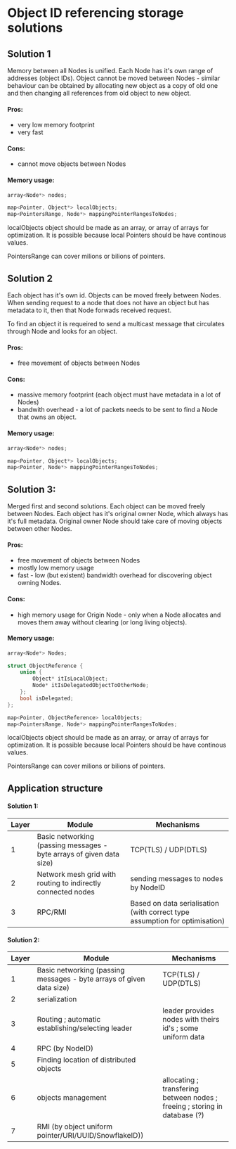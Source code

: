 


# Object ID referencing storage solutions


## Solution 1

Memory between all Nodes is unified. Each Node has it's own range of addresses
(object IDs). Object cannot be moved between Nodes - similar behaviour can be
obtained by allocating new object as a copy of old one and then changing all
references from old object to new object.

#### Pros:
- very low memory footprint
- very fast

#### Cons:
- cannot move objects between Nodes

#### Memory usage:
```cpp
array<Node*> nodes;

map<Pointer, Object*> localObjects;
map<PointersRange, Node*> mappingPointerRangesToNodes;
```

localObjects object should be made as an array, or array of arrays for
optimization. It is possible because local Pointers should be have continous
values.

PointersRange can cover milions or bilions of pointers.





## Solution 2

Each object has it's own id. Objects can be moved freely between Nodes. When
sending request to a node that does not have an object but has metadata to it,
then that Node forwads received request.

To find an object it is requeired to send a multicast message that circulates
through Node and looks for an object.

#### Pros:
- free movement of objects between Nodes

#### Cons:
- massive memory footprint (each object must have metadata in a lot of Nodes)
- bandwith overhead - a lot of packets needs to be sent to find a Node that owns
an object.

#### Memory usage:
```cpp
array<Node*> nodes;

map<Pointer, Object*> localObjects;
map<Pointer, Node*> mappingPointerRangesToNodes;
```




## Solution 3:

Merged first and second solutions. Each object can be moved freely between
Nodes. Each object has it's original owner Node, which always has it's full
metadata. Original owner Node should take care of moving objects between other
Nodes.

#### Pros:
- free movement of objects between Nodes
- mostly low memory usage
- fast - low (but existent) bandwidth overhead for discovering object owning
Nodes.

#### Cons:
- high memory usage for Origin Node - only when a Node allocates and moves them
away without clearing (or long living objects).

#### Memory usage:
```cpp
array<Node*> Nodes;

struct ObjectReference {
	union {
		Object* itIsLocalObject;
		Node* itIsDelegatedObjectToOtherNode;
	};
	bool isDelegated;
};

map<Pointer, ObjectReference> localObjects;
map<PointersRange, Node*> mappingPointerRangesToNodes;
```

localObjects object should be made as an array, or array of arrays for
optimization. It is possible because local Pointers should be have continous
values.

PointersRange can cover milions or bilions of pointers.












## Application structure

#### Solution 1:

 Layer | Module | Mechanisms
-------|--------|------------
1 | Basic networking (passing messages - byte arrays of given data size) | TCP(TLS) / UDP(DTLS)
2 | Network mesh grid with routing to indirectly connected nodes | sending messages to nodes by NodeID
3 | RPC/RMI | Based on data serialisation (with correct type assumption for optimisation)




#### Solution 2:

 Layer | Module | Mechanisms
-------|--------|------------
1 | Basic networking (passing messages - byte arrays of given data size) | TCP(TLS) / UDP(DTLS)
2 | serialization |
3 | Routing ; automatic establishing/selecting leader | leader provides nodes with theirs id's ; some uniform data
4 | RPC (by NodeID)
5 | Finding location of distributed objects
6 | objects management | allocating ; transfering between nodes ; freeing ; storing in database (?)
7 | RMI (by object uniform pointer/URI/UUID/SnowflakeID))





